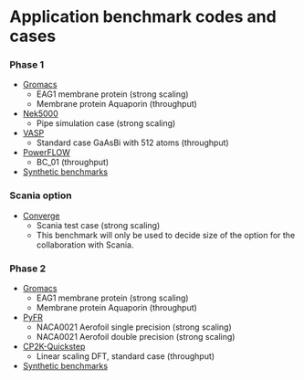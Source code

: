 # Application benchmark codes and cases

### Phase 1

- [Gromacs](./GROMACS/)
  - EAG1 membrane protein (strong scaling) 
  - Membrane protein Aquaporin (throughput)
- [Nek5000](./Nek5000/)
  - Pipe simulation case (strong scaling)
- [VASP](./VASP)
  - Standard case GaAsBi with 512 atoms (throughput)
- [PowerFLOW](./PowerFLOW/)
  - BC\_01 (throughput)
- [Synthetic benchmarks](./Synthetic)

### Scania option
- [Converge](./Converge/)
  - Scania test case (strong scaling)
  - This benchmark will only be used to decide size of the option for the collaboration with Scania.

### Phase 2

- [Gromacs](./GROMACS/)
  - EAG1 membrane protein (strong scaling) 
  - Membrane protein Aquaporin (throughput)
- [PyFR](./PyFR/)
  - NACA0021 Aerofoil single precision (strong scaling)
  - NACA0021 Aerofoil double precision (strong scaling)
- [CP2K-Quickstep](./CP2K/)
  - Linear scaling DFT, standard case (throughput)
- [Synthetic benchmarks](./Synthetic)